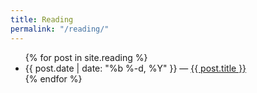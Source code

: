 ```yaml
---
title: Reading
permalink: "/reading/"
---
```


<ul class="post-list">
  {% for post in site.reading %}
    <li>
      <span class="post-meta">{{ post.date | date: "%b %-d, %Y" }} &mdash; </span>
        <a class="post-link" href="{{ post.url | prepend: site.baseurl }}">{{ post.title }}</a>
    </li>
  {% endfor %}
</ul>
